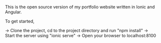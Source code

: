 This is the open source version of my portfolio website written in Ionic and Angular.

To get started, 

-> Clone the project, cd to the project directory and run "npm install"
-> Start the server using "ionic serve"
-> Open your browser to localhost:8100
